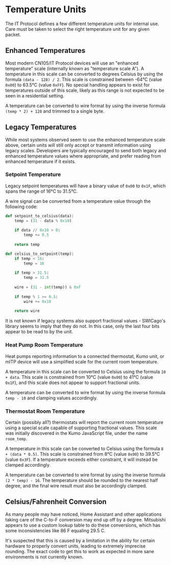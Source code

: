 # Temperature Units

The IT Protocol defines a few different temperature units for internal use. Care must be taken to select the right
temperature unit for any given packet.

## Enhanced Temperatures

Most modern CN105/IT Protocol devices will use an "enhanced temperature" scale (internally known as "temperature scale
A"). A temperature in this scale can be converted to degrees Celsius by using the formula `(data - 128) / 2`. This
scale is constrained between -64°C (value `0x00`) to 63.5°C (value `0xFF`). No special handling appears to exist for
temperatures outside of this scale, likely as this range is not expected to be seen in a residential setting.

A temperature can be converted to wire format by using the inverse formula `(temp * 2) + 128` and trimmed to a single
byte.

## Legacy Temperatures

While most systems observed seem to use the enhanced temperature scale above, certain units will still only accept
or transmit information using legacy scales. Developers are typically encouraged to send both legacy and enhanced
temperature values where appropriate, and prefer reading from enhanced temperature if it exists.

### Setpoint Temperature

Legacy setpoint temperatures will have a binary value of `0x00` to `0x1F`, which spans the range of 16°C to 31.5°C.

A wire signal can be converted from a temperature value through the following code:

```python
def setpoint_to_celsius(data):
    temp = (31 - data % 0x10)
    
    if data // 0x10 > 0:
        temp += 0.5
    
    return temp

def celsius_to_setpoint(temp):
    if temp < 16:
        temp = 16
    
    if temp > 31.5:
        temp = 31.5
    
    wire = (31 - int(temp)) & 0xF
    
    if temp % 1 >= 0.5:
        wire += 0x10
    
    return wire
```

It is not known if legacy systems also support fractional values - SWICago's library seems to imply that they do not.
In this case, only the last four bits appear to be read to by the unit.

### Heat Pump Room Temperature

Heat pumps reporting information to a connected thermostat, Kumo unit, or mITP device will use a simplified scale for
the current room temperature.

A temperature in this scale can be converted to Celsius using the formula `10 + data`. This scale is constrained from
10°C (value `0x00`) to 41°C (value `0x1F`), and this scale does not appear to support fractional units. 

A temperature can be converted to wire format by using the inverse formula `temp - 10` and clamping values accordingly.

### Thermostat Room Temperature

Certain (possibly all?) thermostats will report the current room temperature using a special scale capable of supporting
fractional values. This scale was initially discovered in the Kumo JavaScript file, under the name `room_temp`.

A temperature in this scale can be converted to Celsius using the formula `8 + (data * 0.5)`. This scale is constrained
from 8°C (value `0x00`) to 39.5°C (value `0x3F`). If a temperature exceeds either constraint, it will instead be clamped 
accordingly.

A temperature can be converted to wire format by using the inverse formula `(2 * temp) - 16`. The temperature should
be rounded to the nearest half degree, and the final wire result must also be accordingly clamped.

## Celsius/Fahrenheit Conversion

As many people may have noticed, Home Assistant and other applications taking care of the C-to-F conversion may end up 
off by a degree. Mitsubishi appears to use a custom lookup table to do these conversions, which has some inconsistencies
like 86 F equaling 29.5 C.

It's suspected that this is caused by a limitation in the ability for certain hardware to properly convert units, 
leading to extremely imprecise rounding. The exact code to get this to work as expected in more sane environments is not
currently known.